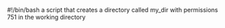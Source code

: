#!/bin/bash
 a script that creates a directory called my_dir with permissions 751 in the working directory
